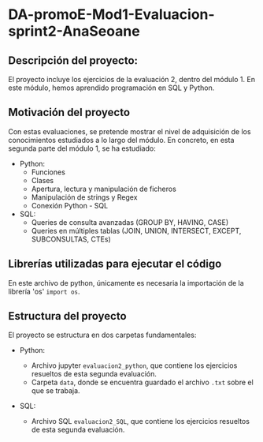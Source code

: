 # DA-promoE-Mod1-Evaluacion-sprint2-AnaSeoane

## Descripción del proyecto:

El proyecto incluye los ejercicios de la evaluación 2, dentro del módulo 1. En este módulo, hemos aprendido programación en SQL y Python.

## Motivación del proyecto

Con estas evaluaciones, se pretende mostrar el nivel de adquisición de los conocimientos estudiados a lo largo del módulo. En concreto, en esta segunda parte del módulo 1, se ha estudiado:

- Python:
    - Funciones
    - Clases
    - Apertura, lectura y manipulación de ficheros
    - Manipulación de strings y Regex
    - Conexión Python - SQL
- SQL:
    - Queries de consulta avanzadas (GROUP BY, HAVING, CASE)
    - Queries en múltiples tablas (JOIN, UNION, INTERSECT, EXCEPT, SUBCONSULTAS, CTEs)

## Librerías utilizadas para ejecutar el código

En este archivo de python, únicamente es necesaria la importación de la librería 'os' `import os`.

## Estructura del proyecto

El proyecto se estructura en dos carpetas fundamentales:
- Python:
    - Archivo jupyter `evaluacion2_python`, que contiene los ejercicios resueltos de esta segunda evaluación.
    - Carpeta `data`, donde se encuentra guardado el archivo `.txt` sobre el que se trabaja.

- SQL:
    - Archivo SQL `evaluacion2_SQL`, que contiene los ejercicios resueltos de esta segunda evaluación.
